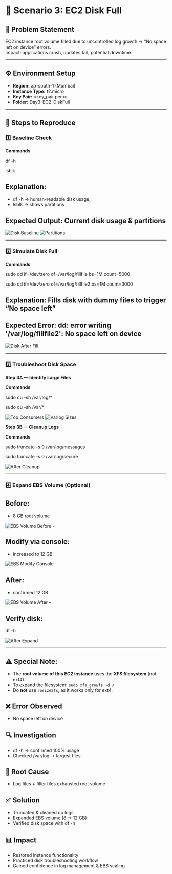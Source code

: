 # 🚀 Scenario 3: EC2 Disk Full

## 📝 Problem Statement
EC2 instance root volume filled due to uncontrolled log growth → “No space left on device” errors.  
Impact: applications crash, updates fail, potential downtime.

---

## ⚙️ Environment Setup
- **Region:** ap-south-1 (Mumbai)  
- **Instance Type:** t2.micro  
- **Key Pair:** <key_pair.pem>  
- **Folder:** Day3-EC2-DiskFull  

---

## 🔄 Steps to Reproduce

### 1️⃣ Baseline Check

**Commands**

df -h

lsblk

## Explanation: 

- df -h → human-readable disk usage; 
- lsblk → shows partitions 

## Expected Output: Current disk usage & partitions

![Disk Baseline](./screenshots/disk_baseline_dfh.png)
![Partitions](./screenshots/disk_baseline_lsblk.png)

---

### 2️⃣ Simulate Disk Full

**Commands**

sudo dd if=/dev/zero of=/var/log/fillfile bs=1M count=5000

sudo dd if=/dev/zero of=/var/log/fillfile2 bs=1M count=3000

## Explanation: Fills disk with dummy files to trigger “No space left”

## Expected Error: dd: error writing '/var/log/fillfile2': No space left on device

![Disk After Fill](./screenshots/disk_after_fill_dfh.png)

---

### 3️⃣ Troubleshoot Disk Space

**Step 3A — Identify Large Files** 

**Commands**

sudo du -sh /var/log/*

sudo du -sh /var/*

![Top Consumers](./screenshots/disk_top_consumers.png)
![Varlog Sizes](./screenshots/disk_varlog_sizes.png)

**Step 3B — Cleanup Logs**

**Commands**

sudo truncate -s 0 /var/log/messages

sudo truncate -s 0 /var/log/secure

![After Cleanup](./screenshots/disk_after_cleanup_dfh.png)

---

### 4️⃣ Expand EBS Volume (Optional)

## Before:  

- 8 GB root volume

 ![EBS Volume Before](./screenshots/ebs_volume_before.png) -

## Modify via console:

- increased to 12 GB

 ![EBS Modify Console](./screenshots/ebs_modify_volume_console.png) - 

## After: 

- confirmed 12 GB

![EBS Volume After](./screenshots/ebs_volume_after.png) – 

## Verify disk:

df -h

![After Expand](./screenshots/disk_after_expand_dfh.png)

---

## ⚠️ Special Note:

- The **root volume of this EC2 instance** uses the **XFS filesystem** (not ext4).  
- To expand the filesystem: `sudo xfs_growfs -d /`  
- Do **not** use `resize2fs`, as it works only for ext4.

## ❌ Error Observed

- No space left on device

## 🔍 Investigation

- df -h → confirmed 100% usage
- Checked /var/log → largest files

## 🛑 Root Cause

- Log files + filler files exhausted root volume

## ✅ Solution

- Truncated & cleaned up logs
- Expanded EBS volume (8 → 12 GB)
- Verified disk space with df -h

## 📊 Impact

- Restored instance functionality
- Practiced disk troubleshooting workflow
- Gained confidence in log management & EBS scaling